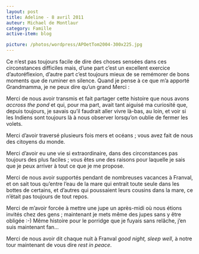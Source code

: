 ```yaml
---
layout: post
title: Adeline - 8 avril 2011
auteur: Michael de Montlaur
category: Famille
active-item: blog

picture: /photos/wordpress/APOetTom2004-300x225.jpg
---
```

Ce n’est pas toujours facile de dire des choses sensées dans ces circonstances difficiles mais, d’une part c’est un excellent exercice d’autoréflexion, d’autre part c’est toujours mieux de se remémorer de bons moments que de ruminer en silence. Quand je pense à ce que m’a apporté Grandmamma, je ne peux dire qu’un grand Merci :

Merci de nous avoir transmis et fait partager cette histoire que nous avons <em>accross the pond</em> et qui, pour ma part, avait tant aiguisé ma curiosité que, depuis toujours, je savais qu’il faudrait aller vivre là-bas, au loin, et voir si les Indiens sont toujours là à nous observer lorsqu’on oublie de fermer les volets.

Merci d’avoir traversé plusieurs fois mers et océans ; vous avez fait de nous des citoyens du monde.

<!--more-->

Merci d’avoir eu une vie si extraordinaire, dans des circonstances pas toujours des plus faciles ; vous êtes une des raisons pour laquelle je sais que je peux arriver à tout ce que je me propose.

Merci de nous avoir supportés pendant de nombreuses vacances à Franval, et on sait tous qu’entre l’eau de la mare qui entrait toute seule dans les bottes de certains, et d’autres qui poussaient leurs cousins dans la mare, ce n’était pas toujours de tout repos.

Merci de m’avoir forcée à mettre une jupe un après-midi où nous étions invités chez des gens ; maintenant je mets même des jupes sans y être obligée :-) Même histoire pour le porridge que je fuyais sans relâche, j’en suis maintenant fan…

Merci de nous avoir dit chaque nuit à Franval <em>good night, sleep well</em>, à notre tour maintenant de vous dire <em>rest in peace</em>.
